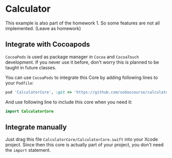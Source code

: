 # Calculator

This example is also part of the homework 1. So some features are not all implemented. (Leave as homework)

## Integrate with Cocoapods

`CocoaPods` is used as package manager in `Cocoa` and `CocoaTouch` development. If you never use it before, don't worry
this is planned to be taught in future classes.

You can use `CocoaPods` to integrate this Core by adding following lines to your `Podfile`:
```ruby
pod 'CalculatorCore', :git => 'https://github.com/sodascourse/calculator.git', :branch => 'master'
```

And use following line to include this core when you need it:
```swift
import CalculatorCore
```

## Integrate manually

Just drag this file `CalculatorCore/CalculatorCore.swift` into your Xcode project. Since then this core is actually
part of your project, you don't need the `import` statement.
